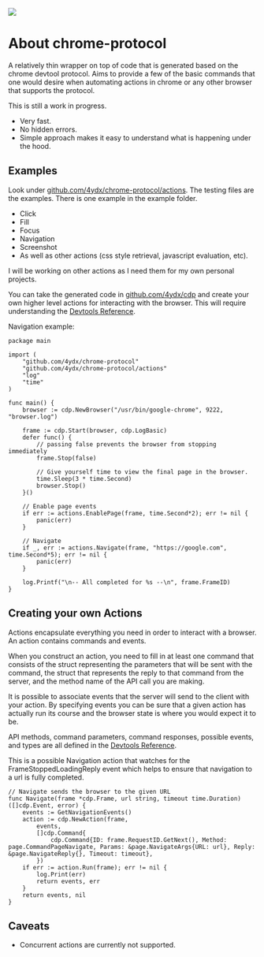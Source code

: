 [![](https://godoc.org/github.com/4ydx/chrome-protocol?status.svg)](http://godoc.org/github.com/4ydx/chrome-protocol)

# About chrome-protocol

A relatively thin wrapper on top of code that is generated based on
the chrome devtool protocol.  Aims to provide a few of the basic commands that
one would desire when automating actions in chrome or any other browser that
supports the protocol.

This is still a work in progress.

- Very fast.
- No hidden errors.
- Simple approach makes it easy to understand what is happening under the hood.

## Examples

Look under [github.com/4ydx/chrome-protocol/actions](https://github.com/4ydx/chrome-protocol/tree/master/actions).  The testing files are the examples.  There is one example in the example folder.

- Click
- Fill
- Focus
- Navigation
- Screenshot
- As well as other actions (css style retrieval, javascript evaluation, etc).

I will be working on other actions as I need them for my own personal projects.  

You can take the generated code in [github.com/4ydx/cdp](https://github.com/4ydx/cdp/tree/master/protocol) and create your own higher level actions for
interacting with the browser.  This will require understanding the [Devtools Reference](https://chromedevtools.github.io/devtools-protocol/tot).

Navigation example:

```
package main

import (
	"github.com/4ydx/chrome-protocol"
	"github.com/4ydx/chrome-protocol/actions"
	"log"
	"time"
)

func main() {
	browser := cdp.NewBrowser("/usr/bin/google-chrome", 9222, "browser.log")

	frame := cdp.Start(browser, cdp.LogBasic)
	defer func() {
		// passing false prevents the browser from stopping immediately
		frame.Stop(false)

		// Give yourself time to view the final page in the browser.
		time.Sleep(3 * time.Second)
		browser.Stop()
	}()

	// Enable page events
	if err := actions.EnablePage(frame, time.Second*2); err != nil {
		panic(err)
	}

	// Navigate
	if _, err := actions.Navigate(frame, "https://google.com", time.Second*5); err != nil {
		panic(err)
	}

	log.Printf("\n-- All completed for %s --\n", frame.FrameID)
}
```

## Creating your own Actions

Actions encapsulate everything you need in order to interact with a browser. An action contains commands and events.

When you construct an action, you need to fill in at least one command that consists of the struct representing the parameters that will be sent with the command,
the struct that represents the reply to that command from the server, and the method name of the API call you are making.

It is possible to associate events that the server will send to the client with your action.  By specifying events you can be sure that a given action has actually run its
course and the browser state is where you would expect it to be.

API methods, command parameters, command responses, possible events, and types are all defined in the [Devtools Reference](https://chromedevtools.github.io/devtools-protocol/tot).

This is a possible Navigation action that watches for the FrameStoppedLoadingReply event which helps to ensure that navigation to a url is fully completed.

```
// Navigate sends the browser to the given URL
func Navigate(frame *cdp.Frame, url string, timeout time.Duration) ([]cdp.Event, error) {
	events := GetNavigationEvents()
	action := cdp.NewAction(frame,
		events,
		[]cdp.Command{
			cdp.Command{ID: frame.RequestID.GetNext(), Method: page.CommandPageNavigate, Params: &page.NavigateArgs{URL: url}, Reply: &page.NavigateReply{}, Timeout: timeout},
		})
	if err := action.Run(frame); err != nil {
		log.Print(err)
		return events, err
	}
	return events, nil
}
```

## Caveats

- Concurrent actions are currently not supported.
